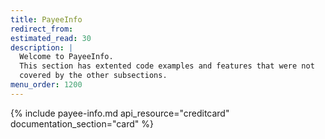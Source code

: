```yaml
---
title: PayeeInfo
redirect_from:
estimated_read: 30
description: |
  Welcome to PayeeInfo.
  This section has extented code examples and features that were not
  covered by the other subsections.
menu_order: 1200
---
```


{% include payee-info.md api_resource="creditcard"
documentation_section="card" %}
